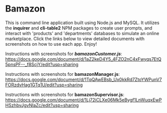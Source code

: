 # Bamazon

This is command line application built using Node.js and MySQL.  It utilizes the **inquirer** and **cli-table2** NPM packages to create user prompts, and interact with 'products' and 'departments' databases to simulate an online marketplace. Click the links below to view detailed documents with screenshots on how to use each app. Enjoy!

Instructions with screenshots for **_bamazonCustomer.js_**:
https://docs.google.com/document/d/1aZ2keD4Y5_4FZO2nC4xFwyqs7EtQ5pnsPF--_f8ScjY/edit?usp=sharing

Instructions with screenshots for **bamazonManager.js**:
https://docs.google.com/document/d/1TqQAwEBsb_Ux0kkRd7ZtoYWPunV7FORzdvHag1GTq1U/edit?usp=sharing

Instructions with screenshots for **bamazonSupervisor.js**:
https://docs.google.com/document/d/1Lj72iCLXe06Mk5eBygf1LnWuqxEwPHSzhbvJgvNlaZc/edit?usp=sharing
